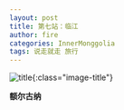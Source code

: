 ```yaml
---
layout: post
title: 第七站：临江
author: fire
categories: InnerMonggolia 
tags: 说走就走 旅行
---
```


![title](https://image.sideproject.cn/title/title_129.jpg){:class="image-title"}

**额尔古纳**



